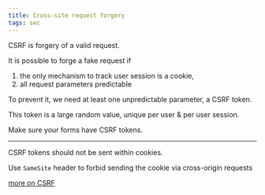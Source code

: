 ```yaml
---
title: Cross-site request forgery  
tags: sec
---
```


CSRF is forgery of a valid request.

It is possible to forge a fake request if 
1. the only mechanism to track user session is a cookie,
2. all request parameters predictable

To prevent it, we need at least one unpredictable parameter, a CSRF token. 

This token is a large random value, unique per user & per user session. 

Make sure your forms have CSRF tokens. 

<hr>

CSRF tokens should not be sent within cookies. 

Use `SameSite` header to forbid sending the cookie via cross-origin requests 

[more on CSRF](https://portswigger.net/web-security/csrf)